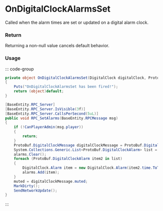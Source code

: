 # OnDigitalClockAlarmsSet
<Badge type="info" text="Electronic"/><Badge type="danger" text="Carbon Compatible"/><Badge type="warning" text="Oxide Compatible"/>
Called when the alarm times are set or updated on a digital alarm clock.

### Return
Returning a non-null value cancels default behavior.

### Usage
::: code-group
```csharp [Example]
private object OnDigitalClockAlarmsSet(DigitalClock digitalClock, ProtoBuf.DigitalClockMessage local0)
{
	Puts("OnDigitalClockAlarmsSet has been fired!");
	return (object)default;
}
```
```csharp [Source — Assembly-CSharp @ DigitalClock]
[BaseEntity.RPC_Server]
[BaseEntity.RPC_Server.IsVisible(3f)]
[BaseEntity.RPC_Server.CallsPerSecond(5uL)]
public void RPC_SetAlarms(BaseEntity.RPCMessage msg)
{
	if (!CanPlayerAdmin(msg.player))
	{
		return;
	}
	ProtoBuf.DigitalClockMessage digitalClockMessage = ProtoBuf.DigitalClockMessage.Deserialize(msg.read);
	System.Collections.Generic.List<ProtoBuf.DigitalClockAlarm> list = digitalClockMessage.alarms;
	alarms.Clear();
	foreach (ProtoBuf.DigitalClockAlarm item2 in list)
	{
		DigitalClock.Alarm item = new DigitalClock.Alarm(item2.time.ToTimeSpan(), item2.active);
		alarms.Add(item);
	}
	muted = digitalClockMessage.muted;
	MarkDirty();
	SendNetworkUpdate();
}

```
:::
